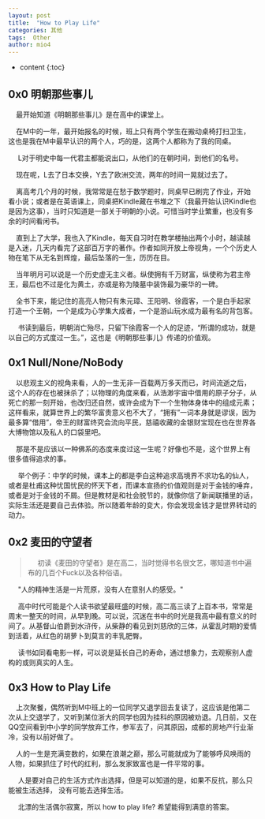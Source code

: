 ```yaml
---
layout: post
title:  "How to Play Life"
categories: 其他
tags:  Other
author: mio4
---
```


* content
{:toc}





## 0x0 明朝那些事儿
&nbsp;&nbsp;&nbsp;&nbsp;最开始知道《明朝那些事儿》是在高中的课堂上。

&nbsp;&nbsp;&nbsp;&nbsp;在M中的一年，最开始报名的时候，班上只有两个学生在搬动桌椅打扫卫生，这也是我在M中最早认识的两个人，巧的是，这两个人都称为了我的同桌。

&nbsp;&nbsp;&nbsp;&nbsp; L对于明史中每一代君主都能说出口，从他们的在朝时间，到他们的名号。

&nbsp;&nbsp;&nbsp;&nbsp;现在呢，L去了日本交换，Y去了欧洲交流，两年的时间一晃就过去了。

&nbsp;&nbsp;&nbsp;&nbsp;离高考几个月的时候，我常常是在愁于数学题时，同桌早已刷完了作业，开始看小说；或者是在英语课上，同桌把Kindle藏在书堆之下（我最开始认识Kindle也是因为这事），当时只知道是一部关于明朝的小说。可惜当时学业繁重，也没有多余的时间看闲书。

&nbsp;&nbsp;&nbsp;&nbsp;直到上了大学，我也入了Kindle，每天自习时在教学楼抽出两个小时，越读越是入迷，几天内看完了这部百万字的著作。作者如同开放上帝视角，一个个历史人物在笔下从无名到辉煌，最后坠落的一生，历历在目。

&nbsp;&nbsp;&nbsp;&nbsp;当年明月可以说是一个历史虚无主义者。纵使拥有千万财富，纵使称为君主帝王，最后也不过是化为黄土，亦或是称为陵墓中装饰最为豪华的一碑。

&nbsp;&nbsp;&nbsp;&nbsp;全书下来，能记住的高亮人物只有朱元璋、王阳明、徐霞客，一个是白手起家打造一个王朝，一个是成为心学集大成者，一个是游山玩水成为最有名的背包客。

&nbsp;&nbsp;&nbsp;&nbsp; 书读到最后，明朝消亡殆尽，只留下徐霞客一个人的足迹，“所谓的成功，就是以自己的方式度过一生。”，这也是《明朝那些事儿》传递的价值观。

## 0x1 Null/None/NoBody
&nbsp;&nbsp;&nbsp;&nbsp;以悲观主义的视角来看，人的一生无非一百载两万多天而已，时间流逝之后，这个人的存在也被抹杀了；以物理的角度来看，从浩渺宇宙中借用的原子分子，从死亡的那一刻开始，也改归还自然，或许会成为下一个生物体身体中的组成元素；这样看来，就算世界上的繁华富贵意义也不大了，“拥有”一词本身就是谬误，因为最多算“借用”，帝王的财富终究会流向平民，慈禧收藏的金银财宝现在也在世界各大博物馆以及私人的口袋里吧。

&nbsp;&nbsp;&nbsp;&nbsp;那是不是应该以一种佛系的态度来度过这一生呢？好像也不是，这个世界上有很多值得追求的事。

&nbsp;&nbsp;&nbsp;&nbsp; 举个例子：中学的时候，课本上的都是李白这种追求高境界不求功名的仙人，或者是杜甫这种忧国忧民的怀天下者，而课本宣扬的价值观则是对于金钱的唾弃，或者是对于金钱的不屑。但是教材是和社会脱节的，就像你信了新闻联播里的话， 实际生活还是要自己去体验。所以随着年龄的变大，你会发现金钱才是世界转动的动力。


## 0x2 麦田的守望者
> &nbsp;&nbsp;&nbsp;&nbsp; 初读《麦田的守望者》是在高二，当时觉得书名很文艺，哪知道书中遍布的几百个Fuck以及各种俗语。

&nbsp;&nbsp;&nbsp;&nbsp; "人的精神生活是一片荒原，没有人在意别人的感受。"

&nbsp;&nbsp;&nbsp;&nbsp; 高中时代可能是个人读书欲望最旺盛的时候，高二高三读了上百本书，常常是周末一整天的时间，从早到晚。可以说，沉迷在书中的时光是我高中最有意义的时间了。从基督山伯爵到水浒传，从柴静的看见到刘慈欣的三体，从霍乱时期的爱情到活着，从红色的胡萝卜到莫言的丰乳肥臀。

&nbsp;&nbsp;&nbsp;&nbsp; 读书如同看电影一样，可以说是延长自己的寿命，通过想象力，去观察别人虚构的或则真实的人生。


## 0x3 How to Play Life
&nbsp;&nbsp;&nbsp;&nbsp;上次聚餐，偶然听到M中班上的一位同学又退学回去复读了，这应该是他第二次从上交退学了，又听到某位浙大的同学也因为挂科的原因被劝退。几日前，又在QQ空间看到中小学的同学放弃工作，参军去了，问其原因，成都的房地产行业渐冷，没有以前好做了。

&nbsp;&nbsp;&nbsp;&nbsp;人的一生是充满变数的，如果在浪潮之巅，那么可能就成为了能够呼风唤雨的人物，如果抓住了时代的红利，那么发家致富也是一件平常的事。

&nbsp;&nbsp;&nbsp;&nbsp; 人是要对自己的生活方式作出选择，但是可以知道的是，如果不反抗，那么只能被生活选择， 没有可能去选择生活。

&nbsp;&nbsp;&nbsp;&nbsp; 北漂的生活偶尔寂寞，所以 how to play life? 希望能得到满意的答案。










